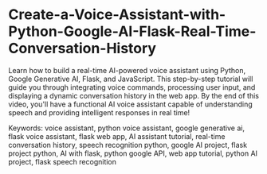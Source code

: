 # Create-a-Voice-Assistant-with-Python-Google-AI-Flask-Real-Time-Conversation-History


Learn how to build a real-time AI-powered voice assistant using Python, Google Generative AI, Flask, and JavaScript. This step-by-step tutorial will guide you through integrating voice commands, processing user input, and displaying a dynamic conversation history in the web app. By the end of this video, you'll have a functional AI voice assistant capable of understanding speech and providing intelligent responses in real time!

Keywords:
voice assistant, python voice assistant, google generative ai, flask voice assistant, flask web app, AI assistant tutorial, real-time conversation history, speech recognition python, google AI project, flask project python, AI with flask, python google API, web app tutorial, python AI project, flask speech recognition
